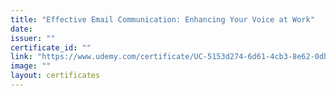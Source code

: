 ```yaml
---
title: "Effective Email Communication: Enhancing Your Voice at Work"
date: 
issuer: ""
certificate_id: ""
link: "https://www.udemy.com/certificate/UC-5153d274-6d61-4cb3-8e62-0dbe4f6fe9cc/"
image: ""
layout: certificates
---
```

